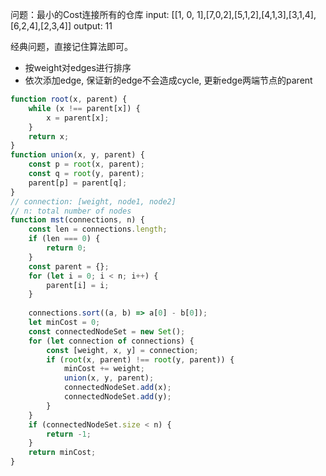 问题：最小的Cost连接所有的仓库
input: [[1, 0, 1],[7,0,2],[5,1,2],[4,1,3],[3,1,4],[6,2,4],[2,3,4]]
output: 11

经典问题，直接记住算法即可。
* 按weight对edges进行排序
* 依次添加edge, 保证新的edge不会造成cycle, 更新edge两端节点的parent

```javascript
function root(x, parent) {
    while (x !== parent[x]) {
        x = parent[x];
    }
    return x;
}
function union(x, y, parent) {
    const p = root(x, parent);
    const q = root(y, parent);
    parent[p] = parent[q];
}
// connection: [weight, node1, node2]
// n: total number of nodes
function mst(connections, n) {
    const len = connections.length;
    if (len === 0) {
        return 0;
    }
    const parent = {};
    for (let i = 0; i < n; i++) {
        parent[i] = i;
    }
    
    connections.sort((a, b) => a[0] - b[0]);
    let minCost = 0;
    const connectedNodeSet = new Set();
    for (let connection of connections) {
        const [weight, x, y] = connection;
        if (root(x, parent) !== root(y, parent)) {
            minCost += weight;
            union(x, y, parent);
            connectedNodeSet.add(x);
            connectedNodeSet.add(y);
        }
    }
    if (connectedNodeSet.size < n) {
        return -1;
    }
    return minCost;
}
```